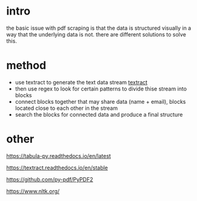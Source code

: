 # intro

the basic issue with pdf scraping is that the data is structured visually in a way that the underlying data is not. there are different solutions to solve this. 


# method

- use textract to generate the text data stream [textract](textract.readthedocs.io/)
- then use regex to look for certain patterns to divide thise stream into blocks
- connect blocks together that may share data (name + email), blocks located close to each other in the stream
- search the blocks for connected data and produce a final structure

# other

https://tabula-py.readthedocs.io/en/latest

https://textract.readthedocs.io/en/stable

https://github.com/py-pdf/PyPDF2

https://www.nltk.org/

